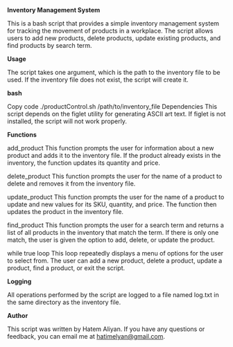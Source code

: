 **Inventory Management System**

This is a bash script that provides a simple inventory management system for tracking the movement of products in a workplace. The script allows users to add new products, delete products, update existing products, and find products by search term.

**Usage**

The script takes one argument, which is the path to the inventory file to be used. If the inventory file does not exist, the script will create it.

**bash**

Copy code
./productControl.sh /path/to/inventory_file
Dependencies
This script depends on the figlet utility for generating ASCII art text. If figlet is not installed, the script will not work properly.

**Functions**

add_product
This function prompts the user for information about a new product and adds it to the inventory file. If the product already exists in the inventory, the function updates its quantity and price.

delete_product
This function prompts the user for the name of a product to delete and removes it from the inventory file.

update_product
This function prompts the user for the name of a product to update and new values for its SKU, quantity, and price. The function then updates the product in the inventory file.

find_product
This function prompts the user for a search term and returns a list of all products in the inventory that match the term. If there is only one match, the user is given the option to add, delete, or update the product.

while true loop
This loop repeatedly displays a menu of options for the user to select from. The user can add a new product, delete a product, update a product, find a product, or exit the script.

**Logging**

All operations performed by the script are logged to a file named log.txt in the same directory as the inventory file.

**Author**

This script was written by Hatem Aliyan. If you have any questions or feedback, you can email me at hatimelyan@gmail.com.
